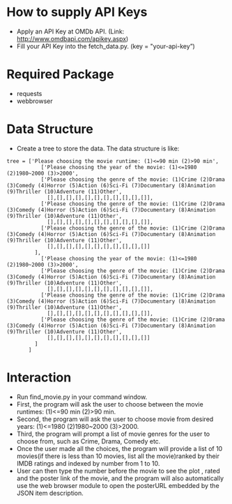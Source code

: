 # How to supply API Keys
- Apply an API Key at OMDb API. (Link: http://www.omdbapi.com/apikey.aspx)
- Fill your API Key into the fetch_data.py. (key = "your-api-key”)

# Required Package
- requests
- webbrowser

# Data Structure
- Create a tree to store the data. The data structure is like:
```
tree = ['Please choosing the movie runtime: (1)<=90 min (2)>90 min', 
           ['Please choosing the year of the movie: (1)<=1980 (2)1980~2000 (3)>2000', 
           ['Please choosing the genre of the movie: (1)Crime (2)Drama (3)Comedy (4)Horror (5)Action (6)Sci-Fi (7)Documentary (8)Animation (9)Thriller (10)Adventure (11)Other', 
             [],[],[],[],[],[],[],[],[],[],[]], 
           ['Please choosing the genre of the movie: (1)Crime (2)Drama (3)Comedy (4)Horror (5)Action (6)Sci-Fi (7)Documentary (8)Animation (9)Thriller (10)Adventure (11)Other', 
             [],[],[],[],[],[],[],[],[],[],[]], 
           ['Please choosing the genre of the movie: (1)Crime (2)Drama (3)Comedy (4)Horror (5)Action (6)Sci-Fi (7)Documentary (8)Animation (9)Thriller (10)Adventure (11)Other', 
             [],[],[],[],[],[],[],[],[],[],[]] 
         ], 
           ['Please choosing the year of the movie: (1)<=1980 (2)1980~2000 (3)>2000',
           ['Please choosing the genre of the movie: (1)Crime (2)Drama (3)Comedy (4)Horror (5)Action (6)Sci-Fi (7)Documentary (8)Animation (9)Thriller (10)Adventure (11)Other', 
             [],[],[],[],[],[],[],[],[],[],[]], 
           ['Please choosing the genre of the movie: (1)Crime (2)Drama (3)Comedy (4)Horror (5)Action (6)Sci-Fi (7)Documentary (8)Animation (9)Thriller (10)Adventure (11)Other', 
             [],[],[],[],[],[],[],[],[],[],[]], 
           ['Please choosing the genre of the movie: (1)Crime (2)Drama (3)Comedy (4)Horror (5)Action (6)Sci-Fi (7)Documentary (8)Animation (9)Thriller (10)Adventure (11)Other', 
             [],[],[],[],[],[],[],[],[],[],[]] 
         ] 
       ]

```

# Interaction
- Run find_movie.py in your command window.
- First, the program will ask the user to choose between the movie runtimes: (1)<=90 min (2)>90 min.
- Second, the program will ask the user to choose movie from desired years: (1)<=1980 (2)1980~2000 (3)>2000.
- Third, the program will prompt  a list of movie genres for the user to choose from, such as Crime, Drama, Comedy etc.
- Once the user made all the choices, the program will provide a list of 10 movies(if there is less than 10 movies, list all the movie)ranked by their IMDB ratings and indexed by number from 1 to 10. 
- User can then type the number before the movie to see the plot , rated and the poster link of the movie, and the program will also automatically use the web browser module to open the posterURL embedded by the JSON item description.

